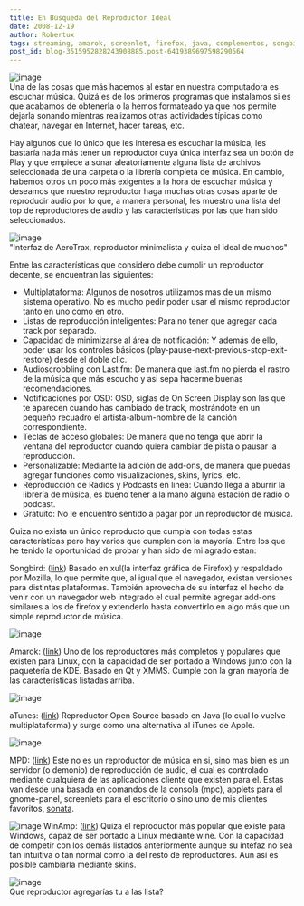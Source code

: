 ```yaml
---
title: En Búsqueda del Reproductor Ideal
date: 2008-12-19
author: Robertux
tags: streaming, amarok, screenlet, firefox, java, complementos, songbird, atunes, musica, addon, apple, last.fm, mpd, linux, winamp, podcast, mozilla
post_id: blog-3515952828243908885.post-6419389697598290564
---
```


![image](https://3.bp.blogspot.com/_jH77WNrMVRA/SUhOJgxWFHI/AAAAAAAAFPQ/AQT1AByjnfQ/s400/play.jpg)    
Una de las cosas que más hacemos al estar en nuestra computadora es escuchar música. Quizá es de los primeros programas que instalamos si es que acabamos de obtenerla o la hemos formateado ya que nos permite dejarla sonando mientras realizamos otras actividades típicas como chatear, navegar en Internet, hacer tareas, etc.

Hay algunos que lo único que les interesa es escuchar la música, les bastaría nada más tener un reproductor cuya única interfaz sea un botón de Play y que empiece a sonar aleatoriamente alguna lista de archivos seleccionada de una carpeta o la librería completa de música. En cambio, habemos otros un poco más exigentes a la hora de escuchar música y deseamos que nuestro reproductor haga muchas otras cosas aparte de reproducir audio por lo que, a manera personal, les muestro una lista del top de reproductores de audio y las características por las que han sido seleccionados.

![image](https://1.bp.blogspot.com/_jH77WNrMVRA/SUmyiv_f1MI/AAAAAAAAFPY/AIvtA1oaCEE/s400/aerotrax.jpg)    
"Interfaz de AeroTrax,
reproductor minimalista y quiza el ideal de muchos"

Entre las características que considero debe cumplir un reproductor decente, se encuentran las siguientes:

- Multiplataforma: Algunos de nosotros utilizamos mas de un mismo sistema operativo. No es mucho pedir poder usar el mismo reproductor tanto en uno como en otro.
- Listas de reproducción inteligentes: Para no tener que agregar cada track por separado.
- Capacidad de minimizarse al área de notificación: Y además de ello, poder usar los controles básicos (play-pause-next-previous-stop-exit-restore) desde el doble clic.
- Audioscrobbling con Last.fm: De manera que last.fm no pierda el rastro de la música que más escucho y asi sepa hacerme buenas recomendaciones.
- Notificaciones por OSD: OSD, siglas de On Screen Display son las que te aparecen cuando has cambiado de track, mostrándote en un pequeño recuadro el artista-album-nombre de la canción correspondiente.
- Teclas de acceso globales: De manera que no tenga que abrir la ventana del reproductor cuando quiera cambiar de pista o pausar la reproducción.
- Personalizable: Mediante la adición de add-ons, de manera que puedas agregar funciones como visualizaciones, skins, lyrics, etc.
- Reproducción de Radios y Podcasts en línea: Cuando llega a aburrir la librería de música, es bueno tener a la mano alguna estación de radio o podcast.
- Gratuito: No le encuentro sentido a pagar por un reproductor de música.

Quiza no exista un único reproducto que cumpla con todas estas características pero hay varios que cumplen con la mayoría. Entre los que he tenido la oportunidad de probar y han sido de mi agrado estan:

Songbird: ([link](https://getsongbird.com/)) Basado en xul(la interfaz gráfica de Firefox) y respaldado por Mozilla, lo que permite que, al igual que el navegador, existan versiones para distintas plataformas. También aprovecha de su interfaz el hecho de venir con un navegador web integrado el cual permite agregar add-ons similares a los de firefox y extenderlo hasta convertirlo en algo más que un simple reproductor de música.

![image](https://3.bp.blogspot.com/_jH77WNrMVRA/SUsxKNUpqGI/AAAAAAAAFP4/yRrWqyhWgu0/s400/songbird-fullsize.jpg)    

Amarok: ([link](https://amarok.kde.org/)) Uno de los reproductores más completos y populares que existen para Linux, con la capacidad de ser portado a Windows junto con la paquetería de KDE. Basado en Qt y XMMS. Cumple con la gran mayoría de las características listadas arriba.

![image](https://4.bp.blogspot.com/_jH77WNrMVRA/SUswfuYE3FI/AAAAAAAAFPg/9xFiBiD4tn4/s400/Amarok-2_0_0-Overview_1.png)    

aTunes: ([link](https://www.atunes.org/)) Reproductor Open Source basado en Java (lo cual lo vuelve multiplataforma) y surge como una alternativa al iTunes de Apple.

![image](https://4.bp.blogspot.com/_jH77WNrMVRA/SUswqiTwklI/AAAAAAAAFPo/af7G2ChUZVs/s400/aTunes1.11.0RC.png)    

MPD: ([link](https://mpd.wikia.com/wiki/Music_Player_Daemon_Wiki)) Este no es un reproductor de música en si, sino mas bien es un servidor (o demonio) de reproducción de audio, el cual es controlado mediante cualquiera de las aplicaciones cliente que existen para el. Estas van desde una basada en comandos de la consola (mpc), applets para el gnome-panel, screenlets para el escritorio o sino uno de mis clientes favoritos, [sonata](https://sonata.berlios.de/).

![image](https://3.bp.blogspot.com/_jH77WNrMVRA/SUsw0Sz8e3I/AAAAAAAAFPw/U9FoJQRs1wk/s400/sonata1.png)    WinAmp: ([link](https://www.winamp.com/)) Quiza el reproductor más popular que existe
para Windows, capaz de ser portado a Linux mediante wine. Con la capacidad de competir con los demás listados anteriormente aunque su intefaz no sea tan intuitiva o tan normal como la del resto de reproductores. Aun así es posible cambiarla mediante skins.

![image](https://1.bp.blogspot.com/_jH77WNrMVRA/SUsx4pjdfmI/AAAAAAAAFQA/W3F6qrasxDE/s400/winamp_screen_large.jpg)    
Que reproductor agregarías tu a las lista?